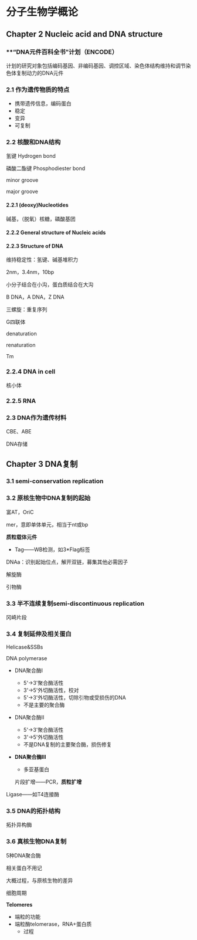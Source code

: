 # 分子生物学概论

## Chapter 2 Nucleic acid and DNA structure

### **“DNA元件百科全书”计划（ENCODE）

计划的研究对象包括编码基因、非编码基因、调控区域、染色体结构维持和调节染色体复制动力的DNA元件

### 2.1 作为遗传物质的特点

- 携带遗传信息，编码蛋白
- 稳定
- 变异
- 可复制

### 2.2 核酸和DNA结构

氢键 Hydrogen bond

磷酸二酯键 Phosphodiester bond

minor groove

major groove

#### 2.2.1 (deoxy)Nucleotides

碱基，（脱氧）核糖，磷酸基团

#### 2.2.2 General structure of Nucleic acids

#### 2.2.3 Structure of DNA

维持稳定性：氢键、碱基堆积力

2nm，3.4nm，10bp

小分子结合在小沟，蛋白质结合在大沟

B DNA，A DNA，Z DNA

三螺旋：重复序列

G四联体

denaturation

renaturation

Tm

### 2.2.4 DNA in cell

核小体

### 2.2.5 RNA

### 2.3 DNA作为遗传材料

CBE、ABE

DNA存储

## Chapter 3 DNA复制

### 3.1 semi-conservation replication

### 3.2 原核生物中DNA复制的起始

富AT，OriC

mer，意即单体单元，相当于nt或bp

**质粒载体元件**

- Tag——WB检测，如3*Flag标签

DNAa：识别起始位点，解开双链，募集其他必需因子

解旋酶

引物酶

### 3.3 半不连续复制semi-discontinuous replication

冈崎片段

### 3.4 复制延伸及相关蛋白

Helicase&SSBs

DNA polymerase

- DNA聚合酶Ⅰ

  - 5'→3'聚合酶活性
  - 3'→5'外切酶活性，校对
  - 5'→3'外切酶活性，切除引物或受损伤的DNA
  - 不是主要的聚合酶

- DNA聚合酶Ⅱ

  - 5'→3'聚合酶活性
  - 3'→5'外切酶活性
  - 不是DNA复制的主要聚合酶，损伤修复

- **DNA聚合酶Ⅲ**

  - 多亚基蛋白

  片段扩增——PCR，**质粒扩增**

Ligase——如T4连接酶

### 3.5 DNA的拓扑结构

拓扑异构酶

### 3.6 真核生物DNA复制

5种DNA聚合酶

相关蛋白不用记

大概过程，与原核生物的差异

细胞周期

**Telomeres**

- 端粒的功能
- 端粒酶telomerase，RNA+蛋白质
  - 过程
